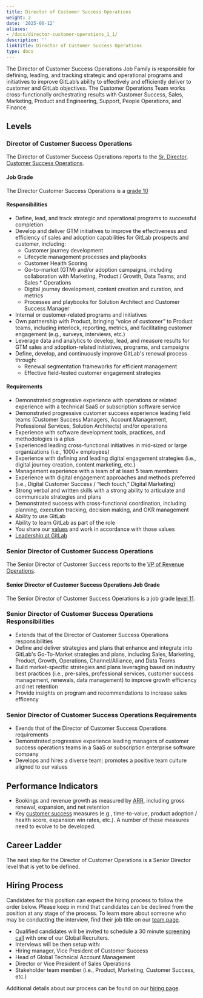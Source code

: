 ```yaml
---
title: Director of Customer Success Operations
weight: 2
date: '2025-06-12'
aliases:
- /docs/director-customer-operations_1_1/
description: ''
linkTitle: Director of Customer Success Operations
type: docs
---
```


The Director of Customer Success Operations Job Family is responsible for defining, leading, and tracking strategic and operational programs and initiatives to improve GitLab’s ability to effectively and efficiently deliver to customer and GitLab objectives. The Customer Operations Team works cross-functionally orchestrating results with Customer Success, Sales, Marketing, Product and Engineering, Support, People Operations, and Finance.  

## Levels

### Director of Customer Success Operations

The Director of Customer Success Operations reports to the [Sr. Director, Customer Success Operations](/job-families/sales/director-customer-operations).

#### Job Grade

The Director Customer Success Operations is a [grade 10](/handbook/total-rewards/compensation/compensation-calculator/#gitlab-job-grades)

#### Responsibilities

- Define, lead, and track strategic and operational programs to successful completion
- Develop and deliver GTM initiatives to improve the effectiveness and efficiency of sales and adoption capabilities for GitLab prospects and customer, including:
  - Customer journey development
  - Lifecycle management processes and playbooks
  - Customer Health Scoring
  - Go-to-market (GTM) and/or adoption campaigns, including collaboration with Marketing, Product / Growth, Data Teams, and Sales * Operations
  - Digital journey development, content creation and curation, and metrics
  - Processes and playbooks for Solution Architect and Customer Success Manager
- Internal or customer-related programs and initiatives
- Own partnership with Product, bringing “voice of customer” to Product teams, including interlock, reporting, metrics, and facilitating customer engagement (e.g., surveys, interviews, etc.)
- Leverage data and analytics to develop, lead, and measure results for GTM sales and adoption-related initiatives, programs, and campaigns
- Define, develop, and continuously improve GitLab's renewal process through:
  - Renewal segmentation frameworks for efficient management
  - Effective field-tested customer engagement strategies

#### Requirements

- Demonstrated progressive experience with operations or related experience with a technical SaaS or subscription software service
- Demonstrated progressive customer success experience leading field teams (Customer Success Managers, Account Management, Professional Services, Solution Architects) and/or operations
- Experience with software development tools, practices, and methodologies is a plus
- Experienced leading cross-functional initiatives in mid-sized or large organizations (i.e., 1000+ employees)
- Experience with defining and leading digital engagement strategies (i.e., digital journey creation, content marketing, etc.)
- Management experience with a team of at least 5 team members
- Experience with digital engagement approaches and methods preferred (i.e., Digital Customer Success / “tech touch,” Digital Marketing)
- Strong verbal and written skills with a strong ability to articulate and communicate strategies and plans
- Demonstrated success with cross-functional coordination, including planning, execution tracking, decision making, and OKR management
- Ability to use GitLab
- Ability to learn GitLab as part of the role
- You share our [values](/handbook/values/) and work in accordance with those values
- [Leadership at GitLab](/handbook/company/structure/#director-group)

### Senior Director of Customer Success Operations

The Senior Director of Customer Success reports to the [VP of Revenue Operations](/job-families/sales/vp-revenue-operations/).

#### Senior Director of Customer Success Operations Job Grade

The Senior Director of Customer Success Operations is a job grade [level 11](/handbook/total-rewards/compensation/compensation-calculator/#gitlab-job-grades).

### Senior Director of Customer Success Operations Responsibilities

- Extends that of the Director of Customer Success Operations responsibilities
- Define and deliver strategies and plans that enhance and integrate into GitLab's Go-To-Market strategies and plans, including Sales, Marketing, Product, Growth, Operations, Channel/Alliance, and Data Teams
- Build market-specific strategies and plans leveraging based on industry best practices (i.e., pre-sales, professional services, customer success management, renewals, data management) to improve growth efficiency and net retention
- Provide insights on program and recommendations to increase sales efficency

### Senior Director of Customer Success Operations Requirements

- Exends that of the Director of Customer Success Operations requirements
- Demonstrated progressive experience leading managers of customer success operations teams in a SaaS or subscription enterprise software company
- Develops and hires a diverse team; promotes a positive team culture aligned to our values

## Performance Indicators

- Bookings and revenue growth as measured by [ARR](/handbook/sales/sales-term-glossary/arr-in-practice/), including gross renewal, expansion, and net retention
- Key [customer success](/handbook/customer-success/vision/#measurement-and-kpis) measures (e.g., time-to-value, product adoption / health score, expansion win rates, etc.). A number of these measures need to evolve to be developed.

## Career Ladder

The next step for the Director of Customer Operations is a Senior Director level that is yet to be defined.

## Hiring Process

Candidates for this position can expect the hiring process to follow the order below. Please keep in mind that candidates can be declined from the position at any stage of the process. To learn more about someone who may be conducting the interview, find their job title on our [team page](/handbook/company/team/).

- Qualified candidates will be invited to schedule a 30 minute [screening call](/handbook/hiring/interviewing/#screening-call) with one of our Global Recruiters.
- Interviews will be then setup with:
- Hiring manager, Vice President of Customer Success
- Head of Global Technical Account Management
- Director or Vice President of Sales Operations
- Stakeholder team member (i.e., Product, Marketing, Customer Success, etc.)

Additional details about our process can be found on our [hiring page](/handbook/hiring/).
